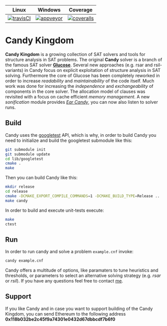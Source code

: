 |        Linux        |       Windows       |       Coverage       |
|:-------------------:|:-------------------:|:--------------------:|
| [![travisCI][1]][2] | [![appveyor][3]][4] | [![coveralls][5]][6] |

[1]: https://travis-ci.org/Udopia/candy-kingdom.svg?branch=master
[2]: https://travis-ci.org/Udopia/candy-kingdom
[3]: https://ci.appveyor.com/api/projects/status/f82s06j62stkseuyksb0
[4]: https://ci.appveyor.com/project/Udopia/candy-kingdom/branch/master
[5]: https://coveralls.io/repos/github/Udopia/candy-kingdom/badge.svg?branch=master
[6]: https://coveralls.io/github/Udopia/candy-kingdom?branch=master

# Candy Kingdom

**Candy Kingdom** is a growing collection of SAT solvers and tools for structure analysis in SAT problems. The original **Candy** solver is a branch of the famous SAT solver **[Glucose](http://www.labri.fr/perso/lsimon/glucose/)**. Several new approaches (e.g. rsar and rsil-variants) in Candy focus on explicit exploitation of structure analysis in SAT solving. Furthermore the core of Glucose has been completely reworked in order to increase *readability* and *maintainability* of the code itself. Much work was done for increasing the *independence* and *exchangeability* of components in the core solver. The allocation model of clauses was revisited with a focus on cache efficient *memory management*. A new *sonification* module provides *[Ear Candy](https://www.youtube.com/watch?v=iupgZGlzMCQ)*, you can now also listen to solver runs. 

## Build

Candy uses the [googletest](https://github.com/google/googletest) API, which is why, in order to build Candy you need to initialize and build the googletest submodule like this:
```bash
git submodule init
git submodule update
cd lib/googletest
cmake .
make
```

Then you can build Candy like this:
```bash
mkdir release
cd release
cmake -DCMAKE_EXPORT_COMPILE_COMMANDS=1 -DCMAKE_BUILD_TYPE=Release ..
make candy
```

In order to build and execute unit-tests execute:
```bash
make
ctest
```

## Run

In order to run candy and solve a problem `example.cnf` invoke:
```bash
candy example.cnf
```

Candy offers a multitude of options, like paramaters to tune heuristics and thresholds, or parameters to select an alternative solving strategy (e.g. *rsar* or *rsil*). If you have any questions feel free to contact [me](mailto:2.markus.iser@gmail.com).

## Support

If you like Candy and in case you want to support building of the Candy Kingdom, you can send Ethereum to the following address **0x118b032be2c45f9a74301e0432d67dbbcdf7b6f0**

